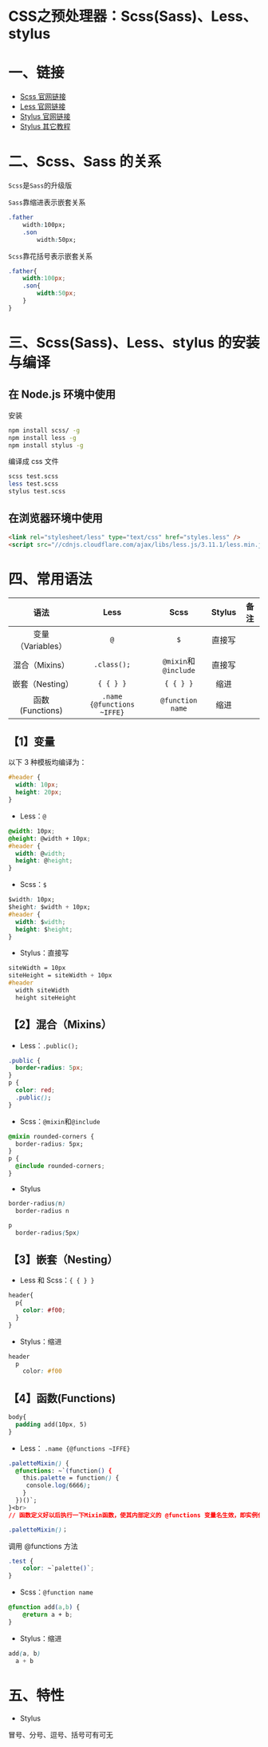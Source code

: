 # CSS之预处理器：Scss(Sass)、Less、stylus

# 一、链接

- [Scss 官网链接](https://www.sass.hk/guide/)
- [Less 官网链接](https://less.bootcss.com/#%E6%A6%82%E8%A7%88)
- [Stylus 官网链接](https://stylus.zcopy.site/)
- [Stylus 其它教程](https://www.jianshu.com/p/5fb15984f22d)

# 二、Scss、Sass 的关系

`Scss`是`Sass`的升级版

`Sass`靠缩进表示嵌套关系

```css
.father
    width:100px;
    .son
        width:50px;
```

`Scss`靠花括号表示嵌套关系

```css
.father{
    width:100px;
    .son{
        width:50px;
    }
}
```

# 三、Scss(Sass)、Less、stylus 的安装与编译

## 在 Node.js 环境中使用

安装

```bash
npm install scss/ -g
npm install less -g
npm install stylus -g
```

编译成 css 文件

```bash
scss test.scss
less test.scss
stylus test.scss
```

## 在浏览器环境中使用

```html
<link rel="stylesheet/less" type="text/css" href="styles.less" />
<script src="//cdnjs.cloudflare.com/ajax/libs/less.js/3.11.1/less.min.js" ></script>
```

# 四、常用语法

|       语法        |             Less             |         Scss         | Stylus | 备注 |
| :---------------: | :--------------------------: | :------------------: | :----: | :--: |
| 变量（Variables） |             `@`              |         `$`          | 直接写 |      |
|  混合（Mixins）   |         `.class();`          | `@mixin`和`@include` | 直接写 |      |
|  嵌套（Nesting）  |            `{ { } }`            |        `{ { } }`        |  缩进  |      |
|  函数(Functions)  | `.name {@functions ~IFFE}` |   `@function name`   |  缩进  |      |

## 【1】变量

以下 3 种模板均编译为：

```css
#header {
  width: 10px;
  height: 20px;
}
```

- Less：`@`

```css
@width: 10px;
@height: @width + 10px;
#header {
  width: @width;
  height: @height;
}
```

- Scss：`$`

```css
$width: 10px;
$height: $width + 10px;
#header {
  width: $width;
  height: $height;
}
```

- Stylus：直接写

```css
siteWidth = 10px
siteHeight = siteWidth + 10px
#header
  width siteWidth
  height siteHeight
```

## 【2】混合（Mixins）

- Less：`.public();`

```css
.public {
  border-radius: 5px;
}
p {
  color: red;
  .public();
}
```

- Scss：`@mixin`和`@include`

```css
@mixin rounded-corners {
  border-radius: 5px;
}
p {
  @include rounded-corners;
}
```

- Stylus

```css
border-radius(n)
  border-radius n

p
  border-radius(5px)
```

## 【3】嵌套（Nesting）

- Less 和 Scss：`{ { } }`

```css
header{
  p{
    color: #f00;
  }
}
```

- Stylus：缩进

```css
header
  p
    color: #f00
```

## 【4】函数(Functions)

```css
body{
  padding add(10px, 5)
}
```

- Less： `.name {@functions ~IFFE}`

```css
.paletteMixin() {
  @functions: ~`(function() {
    this.palette = function() {
     console.log(6666);
    }
  })()`;
}<br>
// 函数定义好以后执行一下Mixin函数，使其内部定义的 @functions 变量名生效，即实例化此方法

.paletteMixin()；
```

调用 @functions 方法

```css
.test {
    color: ~`palette()`;
}
```

- Scss：`@function name`

```css
@function add(a,b) {
    @return a + b;
}
```

- Stylus：缩进

```css
add(a, b)
  a + b
```

# 五、特性

- Stylus

冒号、分号、逗号、括号可有可无
